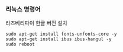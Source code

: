 ### 리눅스 명령어 
라즈베리파이 한글 버전 설치
```Linux
sudo apt-get install fonts-unfonts-core -y
sudo apt-get install ibus ibus-hangul -y
sudo reboot
```
